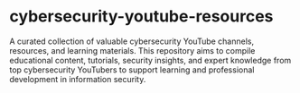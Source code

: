 # cybersecurity-youtube-resources
A curated collection of valuable cybersecurity YouTube channels, resources, and learning materials. This repository aims to compile educational content, tutorials, security insights, and expert knowledge from top cybersecurity YouTubers to support learning and professional development in information security.
